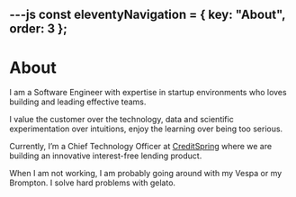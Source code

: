 ---js
const eleventyNavigation = {
	key: "About",
	order: 3
};
---
# About

I am a Software Engineer with expertise in startup environments who loves building and leading effective teams.

I value the customer over the technology, data and scientific experimentation over intuitions, enjoy the learning over being too serious.

Currently, I’m a Chief Technology Officer at <a href="https://www.creditspring.co.uk">CreditSpring</a> where we are building an innovative interest-free lending product.

When I am not working, I am probably going around with my Vespa or my Brompton. I solve hard problems with gelato.
